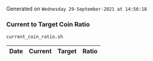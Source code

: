 Generated on `Wednesday 29-September-2021 at 14:56:18`

### Current to Target Coin Ratio
`current_coin_ratio.sh`

Date|Current|Target|Ratio
---|---|---|---
